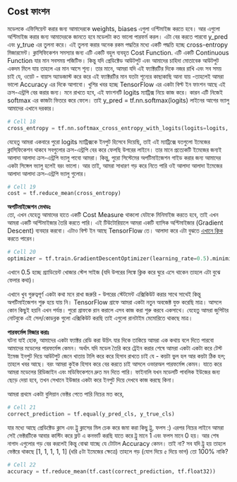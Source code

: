 ## Cost ফাংশন  
মডেলকে এফিসিয়েন্ট করার জন্য আমাদেরকে weights, biases এগুলা ওপ্টিমাইজ করতে হবে। আর এগুলো অপ্টিমাইজ করার জন্য আমাদেরকে জানতে হবে মডেলটা কত ভালো পারফর্ম করল। এটা বের করতে পারবো y_pred এবং y_true এর তুলনা করে। এই তুলনা করার অনেক রকম পদ্ধতির মধ্যে একটি পদ্ধতি হচ্ছে cross-entropy মিজারমেন্ট। ক্লাসিফিকেশন সমস্যার জন্য এটি একটি বহুল ব্যবহৃত Cost Function.
এটি একটি Continuous Function যার মান সবসময় পজিটিভ। কিন্তু যদি প্রেডিক্টেড আউটপুট এবং আমাদের চাহিদা মোতাবেক আউটপুট একদম মিলে যায় তাহলে এর মান আসে শূন্য। তার মানে, আমরা যদি এই ফ্যাক্টরটির দিকে নজর রাখি এবং সব সময় চাই যে, ওয়েট - বায়াস অ্যাডজাস্ট করে করে এই ফ্যাক্টরটির মান যতটা শূন্যের কাছাকাছি আনা যায় -তাহলেই আমরা ভালো Accuracy এর দিকে আগাবো।
খুশির খবর হচ্ছে TensorFlow এর একটা বিল্ট ইন ফাংশন আছে এই ক্রস-এন্ট্রপি বের করার জন্য। মনে রাখতে হবে, এই ফাংশনটি logits ম্যাট্রিক্স নিয়ে কাজ করে। কারন এটি নিজেই softmax এর কাজটা ভিতরে করে ফেলে। তাই y_pred = tf.nn.softmax(logits) লাইনের আগের ভ্যালু আমাদের এখানে দরকার।

```python
# Cell 18
cross_entropy = tf.nn.softmax_cross_entropy_with_logits(logits=logits, labels=y_true)
```

যেহেতু আমরা একবারে পুরো logits ম্যাট্রিক্সকে ইনপুট হিসেবে দিয়েছি, তাই এই ম্যাট্রিক্সে যতগুলো ইমেজের ক্লাসিফিকেশন থাকবে সবগুলোর ক্রস-এন্ট্রপি বের করে ফেলছি উপরের লাইনে। তার মানে প্রত্যেকটি ইমেজের জন্যই আলাদা আলাদা ক্রস-এন্ট্রপি ভ্যালু পাবো আমরা। কিন্তু, পুরো সিস্টেমের অপটিমাইজেশন গাইড করার জন্য আমাদের একটা সিঙ্গেল ভ্যালু হলেই বরং ভালো। আর তাই, আমরা সাধারণ গড় করে নিতে পারি ওই আলাদা আলাদা ইমেজের আলাদা আলাদা ক্রস-এন্ট্রপি ভ্যালু গুলোর।

```python
# Cell 19
cost = tf.reduce_mean(cross_entropy)
```

<strong>অপটিমাইজেশন মেথডঃ</strong>   
তো, এখন যেহেতু আমাদের হাতে একটি Cost Measure থাকলো যেটাকে মিনিমাইজ করতে হবে, তাই এখন আমরা একটি অপ্টিমাইজার তৈরি করতে পারি। এই টিউটোরিয়ালে আমরা একটি ব্যাসিক অপ্টিমাইজার (Gradient Descent) ব্যবহার করবো। এটাও বিল্ট ইন আছে TensorFlow তে। আলাদা করে এটা বুঝতে <a href="https://ml.howtocode.com.bd/linear_regression/linear_regression_2.html">এখানে ক্লিক</a> করতে পারেন।

```python
# Cell 20
optimizer = tf.train.GradientDescentOptimizer(learning_rate=0.5).minimize(cost)
```

এখানে 0.5 হচ্ছে গ্র্যাডিয়েন্ট খোজার স্টেপ সাইজ (যদি উপরের লিঙ্কে ক্লিক করে ঘুরে এসে থাকেন তাহলে এটা বুঝে ফেলার কথা)।

এখানে খুব গুরুত্বপূর্ণ একটা কথা মনে রাখা জরুরি - উপরের স্টেটমেন্ট এক্সিকিউট করার সাথে সাথেই কিন্তু অপটিমাইজেশন শুরু হয়ে যায় নি। TensorFlow গ্রাফে আমরা একটা নতুন অবজেক্ট যুক্ত করেছি মাত্র। আসলে কোন কিছুই হয়নি এখন পর্যন্ত। পুরো গ্রাফকে রান করালে এসব কাজ করা শুরু করবে একসাথে। যেহেতু আমরা জুপিটার নোটবুকে এই সেল/কোডব্লক গুলো এক্সিকিউট করছি তাই এগুলো রানটাইম মেমোরিতে থাকছে মাত্র।

<strong>পারফর্মেন্স মিজার করাঃ</strong>  
ঘটনা যাই হোক, আমাদের একটা ফ্যাক্টর রেডি করা উচিৎ যার দিকে তাকিয়ে আমরা এক কথায় বলে দিতে পারবো আমাদের মডেলের পারফর্মেন্স কেমন। অর্থাৎ যদি মডেল তৈরি করে ট্রেইন করার শেষে আমরা একটা একটা করে টেস্ট ইমেজ ইনপুট দিয়ে আউটপুট জেনে খাতায় টালি করে করে হিসাব রাখতে চাই যে - কয়টা ভুল হল আর কয়টা ঠিক হল; তাহলে খবর আছে। বরং আমরা কুইক হিসাব করে বের করতে চাই আসলে ওভারঅল পারফর্মেন্স কেমন। যাতে করে আমরা মডেলের রিডিজাইন এবং মডিফিকেশনে দ্রুত মন দিতে পারি। ফাইনালি যখন মডেলটি পাবলিক ইউজের জন্য ছেড়ে দেয়া হবে, তখন সেখানে ইউজার একটা করে ইনপুট দিয়ে দেখবে কাজ করছে কিনা।

আমরা প্রথমে একটা বুলিয়ান ভেক্টর পেতে পারি নিচের মত করে,

```python
# Cell 21
correct_prediction = tf.equal(y_pred_cls, y_true_cls)
```

যার মধ্যে আছে প্রেডিক্টেড ক্লাস এবং ট্রু ক্লাসের মিল চেক করে জমা করা কিছু ট্রু, ফলস :) এরপর নিচের লাইনে আমরা সেই ভেক্টরটিকে আবার কাস্টিং করে ফ্লট এ কনভার্ট করছি যাতে করে ট্রু মানে 1 এবং ফলস মানে 0 হয়। আর শেষ নাগাদ এগুলোর গড় বের করলেই কিন্তু বোঝা যাচ্ছে যে টোটাল Accuracy কেমন। তাই না? সব যদি ট্রু হয় তাহলে ভেক্টরে থাকছে [1, 1, 1, 1, 1] (ধরি ৫টা ইমেজের ক্ষেত্রে) তাহলে গড় (যোগ দিয়ে ৫ দিয়ে ভাগ) তো 100% নাকি?

```python
# Cell 22
accuracy = tf.reduce_mean(tf.cast(correct_prediction, tf.float32))
``` 
